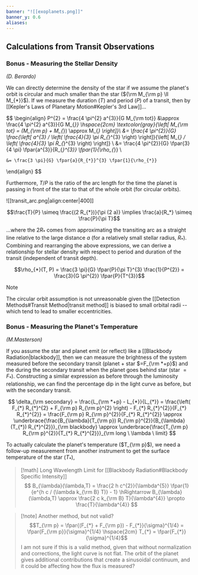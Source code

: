 ```yaml
---
banner: "![[exoplanets.png]]"
banner_y: 0.6
aliases:
---
```

## Calculations from Transit Observations
### Bonus - Measuring the Stellar Density
*(D. Berardo)*

We can directly determine the density of the star if we assume the planet's orbit is circular and much smaller than the star (${\rm M_{\rm p} \ll M_{*}}$). If we measure the duration ($T$) and period ($P$) of a transit, then by [[Kepler's Laws of Planetary Motion#Kepler's 3rd Law]]...

$$
\begin{align}
	P^{2} = \frac{4 \pi^{2} a^{3}}{G M_{\rm tot}} &\approx \frac{4 \pi^{2} a^{3}}{G M_{*}} \hspace{2cm} \textcolor{gray}{\left[ M_{\rm tot} = (M_{\rm p} + M_{*}) \approx M_{*} \right]}\\
	&= \frac{4 \pi^{2}}{G} \frac{\left[ a^{3} / \left( \frac{4}{3} \pi R_{*}^{3} \right) \right]}{\left[ M_{*} / \left( \frac{4}{3} \pi R_{*}^{3} \right) \right]} \\
	&= \frac{4 \pi^{2}}{G} \fpar{3}{4 \pi} \fpar{a^{3}}{R_{*}^{3}} \fpar{1}{\rho_{*}} \\

	&= \frac{3 \pi}{G} \fpar{a}{R_{*}}^{3} \fpar{1}{\rho_{*}}
\end{align}
$$

Furthermore, $T/P$ is the ratio of the arc length for the time the planet is passing in front of the star to that of the whole orbit (for circular orbits).

![[transit_arc.png|align:center|400]]

$$\frac{T}{P} \simeq \frac{(2 R_{*})}{\pi (2 a)} \implies \frac{a}{R_*} \simeq \frac{P}{\pi T}$$

...where the $2 R_*$ comes from approximating the transiting arc as a straight line relative to the large distance $a$ (for a relatively small stellar radius, $R_{*}$). Combining and rearranging the above expressions, we can derive a relationship for stellar density with respect to period and duration of the transit (independent of transit depth).

$$\rho_{*}(T, P) = \frac{3 \pi}{G} \fpar{P}{\pi T}^{3} \frac{1}{P^{2}} = \frac{3}{G \pi^{2}} \fpar{P}{T^{3}}$$

> [!note]
> The circular orbit assumption is not unreasonable given the [[Detection Methods#Transit Method|transit method]] is biased to small orbital radii -- which tend to lead to smaller eccentricities.


### Bonus - Measuring the Planet's Temperature
*(M.Masterson)*

If you assume the star and planet emit (or reflect) like a [[Blackbody Radiation|blackbody]], then we can measure the brightness of the system measured before the secondary transit (planet + star $=F_{\rm *+p}$) and the during the secondary transit when the planet goes behind star (star $=F_{*}$). Constructing a similar expression as before through the luminosity relationship, we can find the percentage dip in the light curve as before, but with the secondary transit.

$$
\delta_{\rm secondary} = \frac{L_{\rm *+p} - L_{*}}{L_{*}} = \frac{\left( F_{*} R_{*}^{2} + F_{\rm p} R_{\rm p}^{2} \right) - F_{*} R_{*}^{2}}{F_{*} R_{*}^{2}} = \frac{F_{\rm p} R_{\rm p}^{2}}{F_{*} R_{*}^{2}} \approx \underbrace{\frac{B_{\lambda}(T_{\rm p}) R_{\rm p}^{2}}{B_{\lambda}(T_{*}) R_{*}^{2}}}_{\rm blackbody} \approx \underbrace{\frac{T_{\rm p} R_{\rm p}^{2}}{T_{*} R_{*}^{2}}}_{\rm long \ \lambda \ limit}
$$

To actually calculate the planet's temperature ($T_{\rm p}$), we need a follow-up measurement from another instrument to get the surface temperature of the star ($T_{*}$),

> [!math] Long Wavelength Limit for [[Blackbody Radiation#Blackbody Specific Intensity]]
> $$
> B_{\lambda}(\lambda,T) = \frac{2 h c^{2}}{\lambda^{5}} \fpar{1}{e^{h c / (\lambda k_{\rm B} T)} - 1}
> \hRightarrow
> B_{\lambda}(\lambda,T) \approx \frac{2 c k_{\rm B} T}{\lambda^{4}} \propto \frac{T}{\lambda^{4}}
> $$

> [!note] Another method, but not valid?
> $$T_{\rm p} = \fpar{(F_{*} + F_{\rm p}) - F_{*}}{\sigma}^{1/4} = \fpar{F_{\rm p}}{\sigma}^{1/4} \hspace{2cm} T_{*} = \fpar{F_{*}}{\sigma}^{1/4}$$
> I am not sure if this is a valid method, given that without normalization and corrections, the light curve is not flat. The orbit of the planet gives additional contributions that create a sinusoidal continuum, and it could be affecting how the flux is measured?

